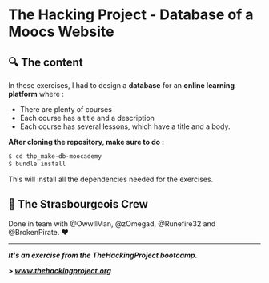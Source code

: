 # The Hacking Project - Database of a Moocs Website


## :mag: The content
In these exercises, I had to design a **database** for an **online learning platform** where :
* There are plenty of courses
* Each course has a title and a description
* Each course has several lessons, which have a title and a body.

**After cloning the repository, make sure to do :**
```sh
$ cd thp_make-db-moocademy
$ bundle install
```

This will install all the dependencies needed for the exercises.

## :european_post_office: The Strasbourgeois Crew
Done in team with @OwwllMan, @zOmegad, @Runefire32 and @BrokenPirate. :heart:

<hr>

***It's an exercise from the TheHackingProject bootcamp.***

***> www.thehackingproject.org***
